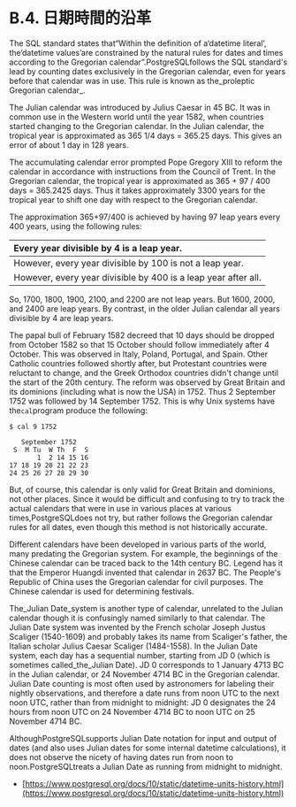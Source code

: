 # B.4. 日期時間的沿革

The SQL standard states that“Within the definition of a‘datetime literal’, the‘datetime values’are constrained by the natural rules for dates and times according to the Gregorian calendar”.PostgreSQLfollows the SQL standard's lead by counting dates exclusively in the Gregorian calendar, even for years before that calendar was in use. This rule is known as the_proleptic Gregorian calendar_.

The Julian calendar was introduced by Julius Caesar in 45 BC. It was in common use in the Western world until the year 1582, when countries started changing to the Gregorian calendar. In the Julian calendar, the tropical year is approximated as 365 1/4 days = 365.25 days. This gives an error of about 1 day in 128 years.

The accumulating calendar error prompted Pope Gregory XIII to reform the calendar in accordance with instructions from the Council of Trent. In the Gregorian calendar, the tropical year is approximated as 365 + 97 / 400 days = 365.2425 days. Thus it takes approximately 3300 years for the tropical year to shift one day with respect to the Gregorian calendar.

The approximation 365+97/400 is achieved by having 97 leap years every 400 years, using the following rules:

| Every year divisible by 4 is a leap year. |
| :--- |
| However, every year divisible by 100 is not a leap year. |
| However, every year divisible by 400 is a leap year after all. |

So, 1700, 1800, 1900, 2100, and 2200 are not leap years. But 1600, 2000, and 2400 are leap years. By contrast, in the older Julian calendar all years divisible by 4 are leap years.

The papal bull of February 1582 decreed that 10 days should be dropped from October 1582 so that 15 October should follow immediately after 4 October. This was observed in Italy, Poland, Portugal, and Spain. Other Catholic countries followed shortly after, but Protestant countries were reluctant to change, and the Greek Orthodox countries didn't change until the start of the 20th century. The reform was observed by Great Britain and its dominions \(including what is now the USA\) in 1752. Thus 2 September 1752 was followed by 14 September 1752. This is why Unix systems have the`cal`program produce the following:

```text
$ cal 9 1752

   September 1752
 S  M Tu  W Th  F  S
       1  2 14 15 16
17 18 19 20 21 22 23
24 25 26 27 28 29 30
```

But, of course, this calendar is only valid for Great Britain and dominions, not other places. Since it would be difficult and confusing to try to track the actual calendars that were in use in various places at various times,PostgreSQLdoes not try, but rather follows the Gregorian calendar rules for all dates, even though this method is not historically accurate.

Different calendars have been developed in various parts of the world, many predating the Gregorian system. For example, the beginnings of the Chinese calendar can be traced back to the 14th century BC. Legend has it that the Emperor Huangdi invented that calendar in 2637 BC. The People's Republic of China uses the Gregorian calendar for civil purposes. The Chinese calendar is used for determining festivals.

The\_Julian Date\_system is another type of calendar, unrelated to the Julian calendar though it is confusingly named similarly to that calendar. The Julian Date system was invented by the French scholar Joseph Justus Scaliger \(1540-1609\) and probably takes its name from Scaliger's father, the Italian scholar Julius Caesar Scaliger \(1484-1558\). In the Julian Date system, each day has a sequential number, starting from JD 0 \(which is sometimes called\_the\_Julian Date\). JD 0 corresponds to 1 January 4713 BC in the Julian calendar, or 24 November 4714 BC in the Gregorian calendar. Julian Date counting is most often used by astronomers for labeling their nightly observations, and therefore a date runs from noon UTC to the next noon UTC, rather than from midnight to midnight: JD 0 designates the 24 hours from noon UTC on 24 November 4714 BC to noon UTC on 25 November 4714 BC.

AlthoughPostgreSQLsupports Julian Date notation for input and output of dates \(and also uses Julian dates for some internal datetime calculations\), it does not observe the nicety of having dates run from noon to noon.PostgreSQLtreats a Julian Date as running from midnight to midnight.

* [https://www.postgresql.org/docs/10/static/datetime-units-history.html](https://www.postgresql.org/docs/10/static/datetime-units-history.html)

